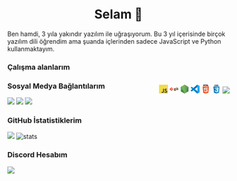 <h1 align="center">Selam 👋</h1>

<p align="left">Ben hamdi, 3 yıla yakındır yazılım ile uğraşıyorum. Bu 3 yıl içerisinde birçok yazılım dili öğrendim ama şuanda içlerinden sadece JavaScript ve Python kullanmaktayım.</a>

<h3>Çalışma alanlarım</h3>
<p style="float:right">
   <code><img height="20" src="https://raw.githubusercontent.com/github/explore/80688e429a7d4ef2fca1e82350fe8e3517d3494d/topics/javascript/javascript.png"></code>
   <code><img height="20" src="https://raw.githubusercontent.com/github/explore/80688e429a7d4ef2fca1e82350fe8e3517d3494d/topics/git/git.png"></code>
   <code><img height="20" src="https://raw.githubusercontent.com/github/explore/80688e429a7d4ef2fca1e82350fe8e3517d3494d/topics/nodejs/nodejs.png"></code>
   <code><img height="20" src="https://raw.githubusercontent.com/github/explore/80688e429a7d4ef2fca1e82350fe8e3517d3494d/topics/visual-studio-code/visual-studio-code.png"></code>
   <code><img height="20" src="https://raw.githubusercontent.com/github/explore/80688e429a7d4ef2fca1e82350fe8e3517d3494d/topics/html/html.png"></code>
   <code><img height="20" src="https://raw.githubusercontent.com/github/explore/80688e429a7d4ef2fca1e82350fe8e3517d3494d/topics/css/css.png"></code>
   <code><img height="20" src="https://camo.githubusercontent.com/c10bbec541caa795eee7a0ada0415e2fe7c04b4f89aaa8ebc76e1d1ac2ede1d6/68747470733a2f2f696d672e69636f6e73382e636f6d2f636f6c6f722f3435322f6d6f6e676f64622e706e67"></code>
</p>

<h3 align="left">Sosyal Medya Bağlantılarım</h3>
<p align="left">
   <a href="https://discord.com/users/982223125724954684" target"blank_"><img src="https://img.shields.io/badge/discord%20-7289DA.svg?&style=for-the-badge&logo=discord&logoColor=white"></a>
   <a href="https://open.spotify.com/user/31zsb5i5hf62ldsf7vd46ik47u4i" target"blank_"><img src="https://img.shields.io/badge/Spotify%20-1ed760.svg?&style=for-the-badge&logo=spotify&logoColor=white"></a>
   <a href="https://github.com/hamdibicr" target"blank_"><img src="https://img.shields.io/badge/GitHub%20-191717.svg?&style=for-the-badge&logo=github&logoColor=white"></a>
</p>

<h3 align="left">GitHub İstatistiklerim</h3>
<p align="left">
   <img src="https://github-readme-stats.vercel.app/api/top-langs/?username=hamdibicr&theme=dark&count_private=true&show_icons=true&hide_border=true" />
<img src="https://github-readme-stats.vercel.app/api?username=hamdibicr&count_private=true&show_icons=true&theme=dark&hide_border=true" width="%100" height="150px" alt="stats" />
</p>

<h3 align="left">Discord Hesabım</h3>
   <img src="https://lanyard.cnrad.dev/api/982223125724954684" theme=:light/>
